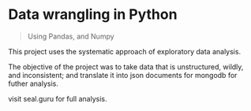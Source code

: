 # Data wrangling in Python
> Using Pandas, and Numpy

This project uses the systematic approach of exploratory data analysis. 

The objective of the project was to take data that is unstructured, wildly, and inconsistent; and translate it into json documents for mongodb for futher analysis. 

visit seal.guru for full analysis.
